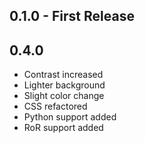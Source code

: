 ## 0.1.0 - First Release

## 0.4.0
* Contrast increased
* Lighter background
* Slight color change
* CSS refactored
* Python support added
* RoR support added
